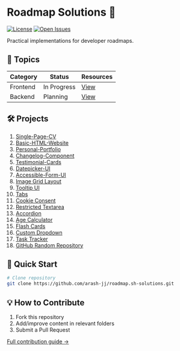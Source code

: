 # Roadmap Solutions 🌟

[![License](https://img.shields.io/badge/License-MIT-green.svg)](LICENSE)
[![Open Issues](https://img.shields.io/github/issues/arash-jj/roadmap.sh-solutions)](https://github.com/arash-jj/roadmap.sh-solutions/issues)

Practical implementations for developer roadmaps.

## 📂 Topics

| Category       | Status     | Resources                      |
|----------------|------------|--------------------------------|
| Frontend       | In Progress| [View](topics/frontend/)       |
| Backend        | Planning   | [View](topics/backend/)        |

## 🛠️ Projects
01. [Single-Page-CV](https://roadmap.sh/projects/single-page-cv)
02. [Basic-HTML-Website](https://roadmap.sh/projects/basic-html-website)
4. [Personal-Portfolio](https://roadmap.sh/projects/portfolio-website)
5. [Changelog-Component](https://roadmap.sh/projects/changelog-component)
6. [Testimonial-Cards](https://roadmap.sh/projects/testimonial-cards)
7. [Datepicker-UI](https://roadmap.sh/projects/datepicker-ui)
8. [Accessible-Form-UI](https://roadmap.sh/projects/accessible-form-ui)
9. [Image Grid Layout](https://roadmap.sh/projects/image-grid)
10. [Tooltip UI](https://roadmap.sh/projects/tooltip-ui)
11. [Tabs](https://roadmap.sh/projects/simple-tabs)
12. [Cookie Consent](https://roadmap.sh/projects/cookie-consent)
13. [Restricted Textarea](https://roadmap.sh/projects/restricted-textarea)
14. [Accordion](https://roadmap.sh/projects/accordion)
15. [Age Calculator](https://roadmap.sh/projects/age-calculator)
16. [Flash Cards](https://roadmap.sh/projects/flash-cards)
17. [Custom Dropdown](https://roadmap.sh/projects/custom-dropdown)
18. [Task Tracker](https://roadmap.sh/projects/task-tracker-js)
19. [GitHub Random Repository](https://roadmap.sh/projects/github-random-repo)
## 🚀 Quick Start
```bash
# Clone repository
git clone https://github.com/arash-jj/roadmap.sh-solutions.git
```

## 💡 How to Contribute
1. Fork this repository
2. Add/improve content in relevant folders
3. Submit a Pull Request

[Full contribution guide →](CONTRIBUTING.md)
